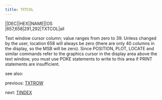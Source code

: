 ```yaml
---
title: TXTCOL
---
```

||DEC||HEX||NAME||OS  
|657,658|$291,$292|TXTCOL|all  
  
Text window cursor column; value ranges from zero to 39. Unless changed by the user, location 658 will always be zero (there are only 40 columns in the display, so the MSB will be zero). Since POSITION, PLOT, LOCATE and similar commands refer to the graphics cursor in the display area above the text window, you must use POKE statements to write to this area if PRINT statements are insufficient.  
  
see also:  
  
previous: [TXTROW](../TXTROW/index.md)  
  
next: [TINDEX](../TINDEX/index.md)  
